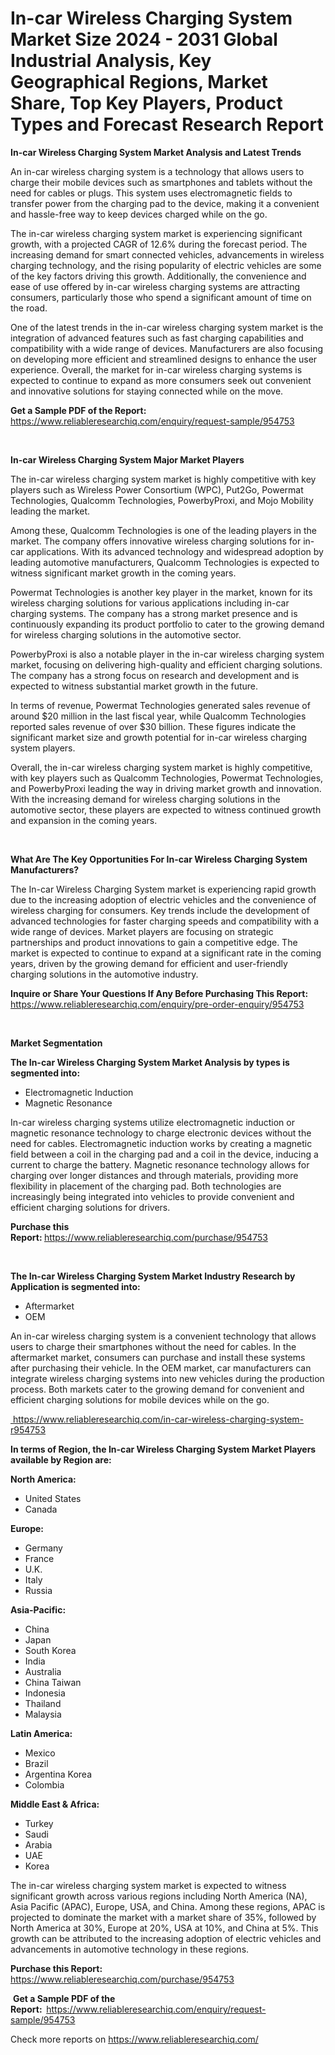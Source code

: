 <p><h1>In-car Wireless Charging System Market Size 2024 - 2031 Global Industrial Analysis, Key Geographical Regions, Market Share, Top Key Players, Product Types and Forecast Research Report</h1></p><p><strong>In-car Wireless Charging System Market Analysis and Latest Trends</strong></p>
<p><p>An in-car wireless charging system is a technology that allows users to charge their mobile devices such as smartphones and tablets without the need for cables or plugs. This system uses electromagnetic fields to transfer power from the charging pad to the device, making it a convenient and hassle-free way to keep devices charged while on the go.</p><p>The in-car wireless charging system market is experiencing significant growth, with a projected CAGR of 12.6% during the forecast period. The increasing demand for smart connected vehicles, advancements in wireless charging technology, and the rising popularity of electric vehicles are some of the key factors driving this growth. Additionally, the convenience and ease of use offered by in-car wireless charging systems are attracting consumers, particularly those who spend a significant amount of time on the road.</p><p>One of the latest trends in the in-car wireless charging system market is the integration of advanced features such as fast charging capabilities and compatibility with a wide range of devices. Manufacturers are also focusing on developing more efficient and streamlined designs to enhance the user experience. Overall, the market for in-car wireless charging systems is expected to continue to expand as more consumers seek out convenient and innovative solutions for staying connected while on the move.</p></p>
<p><strong>Get a Sample PDF of the Report:&nbsp;</strong> <a href="https://www.reliableresearchiq.com/enquiry/request-sample/954753">https://www.reliableresearchiq.com/enquiry/request-sample/954753</a></p>
<p>&nbsp;</p>
<p><strong>In-car Wireless Charging System Major Market Players</strong></p>
<p><p>The in-car wireless charging system market is highly competitive with key players such as Wireless Power Consortium (WPC), Put2Go, Powermat Technologies, Qualcomm Technologies, PowerbyProxi, and Mojo Mobility leading the market.</p><p>Among these, Qualcomm Technologies is one of the leading players in the market. The company offers innovative wireless charging solutions for in-car applications. With its advanced technology and widespread adoption by leading automotive manufacturers, Qualcomm Technologies is expected to witness significant market growth in the coming years.</p><p>Powermat Technologies is another key player in the market, known for its wireless charging solutions for various applications including in-car charging systems. The company has a strong market presence and is continuously expanding its product portfolio to cater to the growing demand for wireless charging solutions in the automotive sector.</p><p>PowerbyProxi is also a notable player in the in-car wireless charging system market, focusing on delivering high-quality and efficient charging solutions. The company has a strong focus on research and development and is expected to witness substantial market growth in the future.</p><p>In terms of revenue, Powermat Technologies generated sales revenue of around $20 million in the last fiscal year, while Qualcomm Technologies reported sales revenue of over $30 billion. These figures indicate the significant market size and growth potential for in-car wireless charging system players.</p><p>Overall, the in-car wireless charging system market is highly competitive, with key players such as Qualcomm Technologies, Powermat Technologies, and PowerbyProxi leading the way in driving market growth and innovation. With the increasing demand for wireless charging solutions in the automotive sector, these players are expected to witness continued growth and expansion in the coming years.</p></p>
<p>&nbsp;</p>
<p><strong>What Are The Key Opportunities For In-car Wireless Charging System Manufacturers?</strong></p>
<p><p>The In-car Wireless Charging System market is experiencing rapid growth due to the increasing adoption of electric vehicles and the convenience of wireless charging for consumers. Key trends include the development of advanced technologies for faster charging speeds and compatibility with a wide range of devices. Market players are focusing on strategic partnerships and product innovations to gain a competitive edge. The market is expected to continue to expand at a significant rate in the coming years, driven by the growing demand for efficient and user-friendly charging solutions in the automotive industry.</p></p>
<p><strong>Inquire or Share Your Questions If Any Before Purchasing This Report:</strong> <a href="https://www.reliableresearchiq.com/enquiry/pre-order-enquiry/954753">https://www.reliableresearchiq.com/enquiry/pre-order-enquiry/954753</a></p>
<p>&nbsp;</p>
<p><strong>Market Segmentation</strong></p>
<p><strong>The In-car Wireless Charging System Market Analysis by types is segmented into:</strong></p>
<p><ul><li>Electromagnetic Induction</li><li>Magnetic Resonance</li></ul></p>
<p><p>In-car wireless charging systems utilize electromagnetic induction or magnetic resonance technology to charge electronic devices without the need for cables. Electromagnetic induction works by creating a magnetic field between a coil in the charging pad and a coil in the device, inducing a current to charge the battery. Magnetic resonance technology allows for charging over longer distances and through materials, providing more flexibility in placement of the charging pad. Both technologies are increasingly being integrated into vehicles to provide convenient and efficient charging solutions for drivers.</p></p>
<p><strong>Purchase this Report:&nbsp;</strong><a href="https://www.reliableresearchiq.com/purchase/954753">https://www.reliableresearchiq.com/purchase/954753</a></p>
<p>&nbsp;</p>
<p><strong>The In-car Wireless Charging System Market Industry Research by Application is segmented into:</strong></p>
<p><ul><li>Aftermarket</li><li>OEM</li></ul></p>
<p><p>An in-car wireless charging system is a convenient technology that allows users to charge their smartphones without the need for cables. In the aftermarket market, consumers can purchase and install these systems after purchasing their vehicle. In the OEM market, car manufacturers can integrate wireless charging systems into new vehicles during the production process. Both markets cater to the growing demand for convenient and efficient charging solutions for mobile devices while on the go.</p></p>
<p><a href="https://www.reliableresearchiq.com/in-car-wireless-charging-system-r954753">&nbsp;https://www.reliableresearchiq.com/in-car-wireless-charging-system-r954753</a></p>
<p><strong>In terms of Region, the In-car Wireless Charging System Market Players available by Region are:</strong></p>
<p>
    <p> <strong> North America: </strong>
        <ul>
            <li>United States</li>
            <li>Canada</li>
        </ul>
        </p> 
    <p> <strong> Europe: </strong>
        <ul>
            <li>Germany</li>
            <li>France</li>
            <li>U.K.</li>
            <li>Italy</li>
            <li>Russia</li>
        </ul>
        </p> 
    <p> <strong> Asia-Pacific: </strong>
        <ul>
            <li>China</li>
            <li>Japan</li>
            <li>South Korea</li>
            <li>India</li>
            <li>Australia</li>
            <li>China Taiwan</li>
            <li>Indonesia</li>
            <li>Thailand</li>
            <li>Malaysia</li>
        </ul>
        </p> 
    <p> <strong> Latin America: </strong>
        <ul>
            <li>Mexico</li>
            <li>Brazil</li>
            <li>Argentina Korea</li>
            <li>Colombia</li>
        </ul>
        </p> 
    <p> <strong> Middle East & Africa: </strong>
        <ul>
            <li>Turkey</li>
            <li>Saudi</li>
            <li>Arabia</li>
            <li>UAE</li>
            <li>Korea</li>
        </ul>
    </p>
    </p>
<p><p>The in-car wireless charging system market is expected to witness significant growth across various regions including North America (NA), Asia Pacific (APAC), Europe, USA, and China. Among these regions, APAC is projected to dominate the market with a market share of 35%, followed by North America at 30%, Europe at 20%, USA at 10%, and China at 5%. This growth can be attributed to the increasing adoption of electric vehicles and advancements in automotive technology in these regions.</p></p>
<p><strong>Purchase this Report: </strong><a href="https://www.reliableresearchiq.com/purchase/954753">https://www.reliableresearchiq.com/purchase/954753</a></p>
<p>&nbsp;<strong>Get a Sample PDF of the Report:&nbsp;&nbsp;</strong><a href="https://www.reliableresearchiq.com/enquiry/request-sample/954753">https://www.reliableresearchiq.com/enquiry/request-sample/954753</a></p>
<p><strong></strong></p>
<p>Check more reports on <a href="https://www.reliableresearchiq.com/">https://www.reliableresearchiq.com/</a></p>